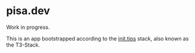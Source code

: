 # pisa.dev

Work in progress.

This is an app bootstrapped according to the [init.tips](https://init.tips) stack, also known as the T3-Stack.
